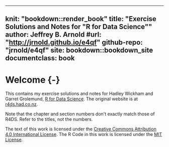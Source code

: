 
---
knit: "bookdown::render_book"
title: "Exercise Solutions and Notes for \"R for Data Science\""
author: Jeffrey B. Arnold
#url: "http://jrnold.github.io/e4qf"
github-repo: "jrnold/e4qf"
site: bookdown::bookdown_site
documentclass: book
---

# Welcome {-}

This contains my exercise solutions and notes for Hadley Wickham and Garret Grolemund, [R for Data Science](http://amzn.to/2aHLAQ1). The original website is at [r4ds.had.co.nz](http://r4ds.had.co.nz/).

Note that the chapter and section numbers don't exactly match those of R4DS.
Refer to the titles, not the numbers.

The text of this work is licensed under the [Creative Commons Attribution 4.0 International License](http://creativecommons.org/licenses/by/4.0/).
The R Code in this work is licensed under the [MIT License](https://opensource.org/licenses/MIT).
